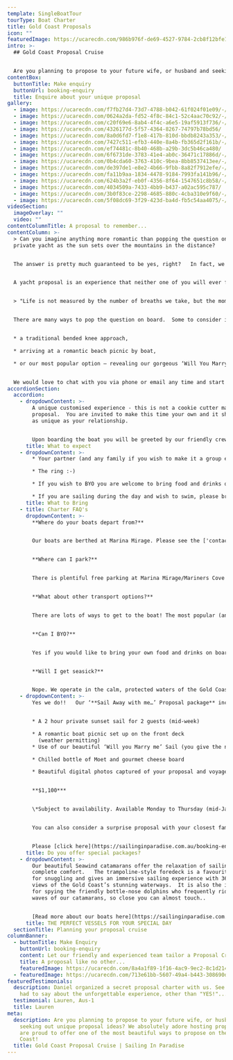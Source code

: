 ```yaml
---
template: SingleBoatTour
tourType: Boat Charter
title: Gold Coast Proposals
icon: ""
featuredImage: https://ucarecdn.com/986b976f-de69-4527-9784-2cb8f12bfe15/-/preview/-/enhance/50/
intro: >-
  ## Gold Coast Proposal Cruise


  Are you planning to propose to your future wife, or husband and seeking out unique proposal ideas?   Firstly, congratulations, this is such an exciting time!!    Secondly, we are thrilled that you are here as we absolutely adore hosting proposals and are proud to offer one of the most beautiful ways to propose on the Gold Coast!
contentBox:
  buttonTitle: Make enquiry
  buttonUrl: booking-enquiry
  title: Enquire about your unique proposal
gallery:
  - image: https://ucarecdn.com/f7fb27d4-73d7-4788-b042-61f024f01e09/-/preview/-/enhance/50/
  - image: https://ucarecdn.com/0624a2da-fd52-4f8c-84c1-52c4aac70c92/-/preview/-/enhance/50/
  - image: https://ucarecdn.com/c20f69e6-8ab4-4f4c-a6e5-19af5913f736/-/preview/-/enhance/50/
  - image: https://ucarecdn.com/4326177d-5f57-4364-8267-74797b78bd56/
  - image: https://ucarecdn.com/8a0d6fd7-f1e8-417b-810d-bbdb8243a353/-/preview/-/enhance/50/
  - image: https://ucarecdn.com/7427c511-efb3-440e-8a4b-fb365d2f161b/-/preview/-/enhance/50/
  - image: https://ucarecdn.com/ef74481c-8b40-468b-a29b-3dc5b46ca480/
  - image: https://ucarecdn.com/6f6731de-3783-41e4-ab0c-36471c17886d/-/preview/-/enhance/50/
  - image: https://ucarecdn.com/0b4cda60-3763-410c-9bea-8bb8537413ee/-/preview/-/enhance/23/
  - image: https://ucarecdn.com/de397de1-e8e2-4b66-9fbb-8a82f7912efe/-/preview/-/enhance/20/
  - image: https://ucarecdn.com/fa11b9aa-1834-4478-9184-7993fa141b96/-/preview/-/enhance/17/
  - image: https://ucarecdn.com/624b3a2f-eb0f-4356-8f64-1547651c8b58/-/preview/-/enhance/50/
  - image: https://ucarecdn.com/4034509a-7433-4bb9-b437-a02ac595c787/
  - image: https://ucarecdn.com/3b0f83ce-2298-4685-880c-4cba310e9f60/-/preview/-/enhance/19/
  - image: https://ucarecdn.com/5f08dc69-3f29-423d-ba4d-fb5c54aa4075/-/preview/-/enhance/50/
videoSection:
  imageOverlay: ""
  video: ""
contentColumnTitle: A proposal to remember...
contentColumn: >-
  > Can you imagine anything more romantic than popping the question on your own
  private yacht as the sun sets over the mountains in the distance?   


  The answer is pretty much guaranteed to be yes, right?   In fact, we have a 100% success rate to date, so be sure to have that engagement ring at the ready...


  A yacht proposal is an experience that neither one of you will ever forget. Our beautiful waterways are the perfect backdrop for romance.  We invite you to sail away on your own private yacht, relaxing on the trampoline style foredeck, sipping champagne and nibbling on gourmet cheese platters to the sounds of your favourite tunes and the waves lapping beneath.   You may even be joined by the friendly bottle-nose dolphins who frequently ride the bow waves of our catamarans.  


  > "Life is not measured by the number of breaths we take, but the moments that take our breath away"


  There are many ways to pop the question on board.  Some to consider include;


  * a traditional bended knee approach,

  * arriving at a romantic beach picnic by boat,

  * or our most popular option – revealing our gorgeous ‘Will You Marry Me’ Sail at sunset (the sail can be hoisted discretely by our onboard crew at just the right time.  


  We would love to chat with you via phone or email any time and start planning your perfect proposal which can be fully customised to your wishes.
accordionSection:
  accordion:
    - dropdownContent: >-
        A unique customised experience - this is not a cookie cutter marriage
        proposal.  You are invited to make this time your own and it should be
        as unique as your relationship.   


        Upon boarding the boat you will be greeted by our friendly crew who will adapt to your preference of their involvement on board.    We invite you to take a walk around the boat and find a place to chill out with a drink and enjoy the beautiful views and the sounds of the water.   When it comes time to pop the question should you have planned with our team in advance to use our beautiful 'will you marry me' sail simply give our skipper the nod and we will unfurl it at the perfect moment... often to the sounds of a favourite song you may have let us know about.
      title: What to expect
    - dropdownContent: >-
        * Your partner (and any family if you wish to make it a group event)

        * The ring :-)

        * If you wish to BYO you are welcome to bring food and drinks on board. We also provide fully catered packages

        * If you are sailing during the day and wish to swim, please bring towels
      title: What to Bring
    - title: Charter FAQ's
      dropdownContent: >-
        **Where do your boats depart from?**


        Our boats are berthed at Marina Mirage. Please see the ['contact us'](https://sailinginparadise.com.au/contact-us/) page on our website[](https://www.sailinginparadise.com.au/contact-us/) for further details and a map. Marina Mirage is about 10 mins from Surfers and 15 mins from Broadbeach.


        **Where can I park?**


        There is plentiful free parking at Marina Mirage/Mariners Cove which you are permitted to use.  Please check signage at time of parking and if parking overnight consider street parking to avoid towing.


        **What about other transport options?**


        There are lots of ways to get to the boat! The most popular (and cost effective/convenient) is often via Maxi Taxis.


        **Can I BYO?**


        Yes if you would like to bring your own food and drinks on board that is completely fine.


        **Will I get seasick?**


        Nope. We operate in the calm, protected waters of the Gold Coast Broadwater. We do not go offshore (into the open ocean) so we do not experience large waves. Our catamarans are very stable, and do not have the same side to side rocking motion as experienced by single hull vessels so you won't get seasick or spill your drink either :-).
    - dropdownContent: >-
        Yes we do!!   Our ‘**Sail Away with me…’ Proposal package** includes;


        * A 2 hour private sunset sail for 2 guests (mid-week)

        * A romantic boat picnic set up on the front deck
          (weather permitting)
        * Use of our beautiful ‘Will you Marry me’ Sail (you give the nod)

        * Chilled bottle of Moet and gourmet cheese board

        * Beautiful digital photos captured of your proposal and voyage 


        **$1,100***


        \*Subject to availability. Available Monday to Thursday (mid-January to mid-November, excl public holidays).  Weekends may be available on request, please enquire. 


        You can also consider a surprise proposal with your closest family and friends on board.  Please contact us for a quote for a customised private charter for larger groups.


        Please [click here](https://sailinginparadise.com.au/booking-enquiry) to request a proposal charter info pack via email.
      title: Do you offer special packages?
    - dropdownContent: >-
        Our beautiful Seawind catamarans offer the relaxation of sailing in
        complete comfort.   The trampoline-style foredeck is a favourite spot
        for snuggling and gives an immersive sailing experience with 360 degree
        views of the Gold Coast’s stunning waterways.  It is also the ideal spot
        for spying the friendly bottle-nose dolphins who frequently ride the bow
        waves of our catamarans, so close you can almost touch.. 


        [Read more about our boats here](https://sailinginparadise.com.au/our-boats/)
      title: THE PERFECT VESSELS FOR YOUR SPECIAL DAY
  sectionTitle: Planning your proposal cruise
columnBanner:
  - buttonTitle: Make Enquiry
    buttonUrl: booking-enquiry
    content: Let our friendly and experienced team tailor a Proposal Cruise to impress.
    title: A proposal like no other...
    featuredImage: https://ucarecdn.com/8a4a1f89-1f16-4ac9-9ec2-8c1d21465116/
  - featuredImage: https://ucarecdn.com/713e61bb-5607-49a4-b443-308690d6a0a4/-/preview/-/enhance/27/
featuredTestimonials:
  description: Daniel organized a secret proposal charter with us. See what Lauren
    had to say about the unforgettable experience, other than "YES!"...
  testimonial: Lauren, Aus-1
  title: Lauren
meta:
  description: Are you planning to propose to your future wife, or husband and
    seeking out unique proposal ideas? We absolutely adore hosting proposals and
    are proud to offer one of the most beautiful ways to propose on the Gold
    Coast!
  title: Gold Coast Proposal Cruise | Sailing In Paradise
---
```

